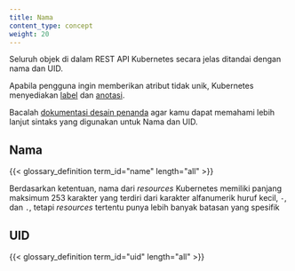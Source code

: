 ```yaml
---
title: Nama
content_type: concept
weight: 20
---
```


<!-- overview -->

Seluruh objek di dalam REST API Kubernetes secara jelas ditandai dengan nama dan UID.

Apabila pengguna ingin memberikan atribut tidak unik, Kubernetes menyediakan [label](/docs/user-guide/labels) dan [anotasi](/id/docs/concepts/overview/working-with-objects/annotations/).

Bacalah [dokumentasi desain penanda](https://git.k8s.io/community/contributors/design-proposals/architecture/identifiers.md) agar kamu dapat memahami lebih lanjut sintaks yang digunakan untuk Nama dan UID.




<!-- body -->

## Nama

{{< glossary_definition term_id="name" length="all" >}}

Berdasarkan ketentuan, nama dari _resources_ Kubernetes memiliki panjang maksimum 253 karakter yang terdiri dari karakter alfanumerik huruf kecil, `-`, dan `.`, tetapi *resources* tertentu punya lebih banyak batasan yang spesifik

## UID

{{< glossary_definition term_id="uid" length="all" >}}


